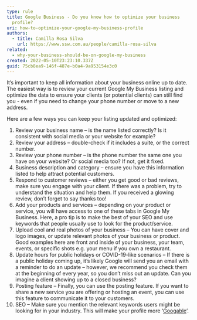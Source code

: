 ```yaml
---
type: rule
title: Google Business - Do you know how to optimize your business
  profile?
uri: how-to-optimize-your-google-my-business-profile
authors:
  - title: Camilla Rosa Silva
    url: https://www.ssw.com.au/people/camilla-rosa-silva
related:
  - why-your-business-should-be-on-google-my-business
created: 2022-05-10T23:23:10.337Z
guid: 75cb8ea9-146f-487e-b0a4-9a953154e3c0
---
```

It’s important to keep all information about your business online up to date. The easiest way is to review your current Google My Business listing and optimize the data to ensure your clients (or potential clients) can still find you - even if you need to change your phone number or move to a new address.

<!--endintro-->

Here are a few ways you can keep your listing updated and optimized:

1. Review your business name – is the name listed correctly? Is it consistent with social media or your website for example? 
2. Review your address – double-check if it includes a suite, or the correct number. 
3. Review your phone number – is the phone number the same one you have on your website? Or social media too? If not, get it fixed.
4. Business description and category – ensure you have this information listed to help attract potential customers.
5. Respond to customer reviews – either you get good or bad reviews, make sure you engage with your client. If there was a problem, try to understand the situation and help them. If you received a glowing review, don’t forget to say thanks too!
6. Add your products and services – depending on your product or service, you will have access to one of these tabs in Google My Business. Here, a pro tip is to make the best of your SEO and use keywords that people usually use to look for the product/service.
7. Upload cool and real photos of your business – You can have cover and logo images, or update relevant photos of your business or product. Good examples here are front and inside of your business, your team, events, or specific shots e.g. your menu if you own a restaurant. 
8. Update hours for public holidays or COVID-19-like scenarios – If there is a public holiday coming up, it’s likely Google will send you an email with a reminder to do an update – however, we recommend you check them at the beginning of every year, so you don’t miss out an update. Can you imagine a client showing up to a closed business?
9. Posting feature – Finally, you can use the posting feature. If you want to share a new service you are offering or hosting an event, you can use this feature to communicate it to your customers.
10. SEO – Make sure you mention the relevant keywords users might be looking for in your industry. This will make your profile more ‘[Googable](https://www.urbandictionary.com/define.php?term=googable)’.
